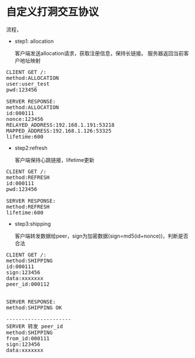# 自定义打洞交互协议


流程，





* step1: allocation
    
    客户端发送allocation请求，获取注册信息，保持长链接。
    服务器返回当前客户地址映射

>   
<pre>
CLIENT GET /:
method:ALLOCATION
user:user_test
pwd:123456

SERVER RESPONSE:
method:ALLOCATION
id:000111   
nonce:123456
RELAYED_ADDRESS:192.168.1.191:53218
MAPPED_ADDRESS:192.168.1.126:53325
lifetime:600
</pre>

* step2:refresh

    客户端保持心跳链接，lifetime更新

<pre>
CLIENT GET /:
method:REFRESH
id:000111
pwd:123456

SERVER RESPONSE:
method:REFRESH
lifetime:600
</pre>

* step3:shipping

    客户端转发数据给peer，sign为加密数据(sign=md5(id+nonce))，判断是否合法
<pre>
CLIENT GET /:
method:SHIPPING
id:000111
sign:123456
data:xxxxxxx
peer_id:000112


SERVER RESPONSE:
method:SHIPPING OK

---------------------
SERVER 转发 peer_id
method:SHIPPING
from_id:000111
sign:123456
data:xxxxxxx

</pre>
